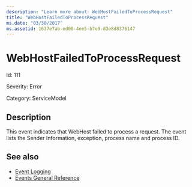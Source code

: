 ```yaml
---
description: "Learn more about: WebHostFailedToProcessRequest"
title: "WebHostFailedToProcessRequest"
ms.date: "03/30/2017"
ms.assetid: 1637e7ab-ed00-4ee5-b7e9-d3e8d8376147
---
```

# WebHostFailedToProcessRequest

Id: 111  
  
 Severity: Error  
  
 Category: ServiceModel  
  
## Description  

 This event indicates that WebHost failed to process a request. The event lists the Sender Information, exception, process name and process ID.  
  
## See also

- [Event Logging](index.md)
- [Events General Reference](events-general-reference.md)
